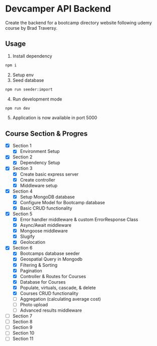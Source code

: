 # Devcamper API Backend

Create the backend for a bootcamp directory website following udemy course by Brad Traversy.

## Usage

1. Install dependency

```bash
npm i
```

2. Setup env
3. Seed database

```bash
npm run seeder:import
```

4. Run development mode

```bash
npm run dev
```

5. Application is now available in port 5000

## Course Section & Progres

- [x] Section 1
  - [x] Environment Setup
- [x] Section 2
  - [x] Dependency Setup
- [x] Section 3
  - [x] Create basic express server
  - [x] Create controller
  - [x] Middleware setup
- [x] Section 4
  - [x] Setup MongoDB database
  - [x] Configure Model for Bootcamp database
  - [x] Basic CRUD functionality
- [x] Section 5
  - [x] Error handler middleware & custom ErrorResponse Class
  - [x] Async/Await middleware
  - [x] Mongoose middleware
  - [x] Slugify
  - [x] Geolocation
- [x] Section 6
  - [x] Bootcamps database seeder
  - [x] Geospatial Query in Mongodb
  - [x] Filtering & Sorting
  - [x] Pagination
  - [x] Controller & Routes for Courses
  - [x] Database for Courses
  - [x] Populate, virtuals, cascade, & delete
  - [x] Courses CRUD functionality
  - [ ] Aggregation (calculating average cost)
  - [ ] Photo upload
  - [ ] Advanced results middleware
- [ ] Section 7
- [ ] Section 8
- [ ] Section 9
- [ ] Section 10
- [ ] Section 11
